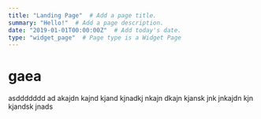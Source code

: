 ```yaml
---
title: "Landing Page"  # Add a page title.
summary: "Hello!"  # Add a page description.
date: "2019-01-01T00:00:00Z"  # Add today's date.
type: "widget_page"  # Page type is a Widget Page
---
```

# gaea

asddddddd ad akajdn kajnd kjand kjnadkj nkajn dkajn kjansk jnk jnkajdn kjn kjandsk jnads 
